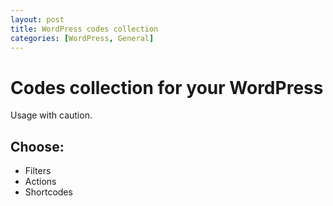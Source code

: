 ```yaml
---
layout: post
title: WordPress codes collection 
categories: [WordPress, General]
---
```


# Codes collection for your WordPress

Usage with caution.

## Choose:

- Filters
- Actions
- Shortcodes